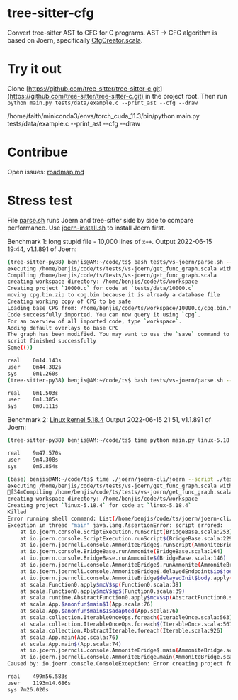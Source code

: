 # tree-sitter-cfg

Convert tree-sitter AST to CFG for C programs.
AST -> CFG algorithm is based on Joern, specifically [CfgCreator.scala](https://github.com/joernio/joern/blob/6df0bbe6afad7f9b04bf0d1877e9797a7cdddcc4/joern-cli/frontends/x2cpg/src/main/scala/io/joern/x2cpg/passes/controlflow/cfgcreation/CfgCreator.scala).

# Try it out

Clone [https://github.com/tree-sitter/tree-sitter-c.git](https://github.com/tree-sitter/tree-sitter-c.git) in the project root.
Then run `python main.py tests/data/example.c --print_ast --cfg --draw`


/home/faith/miniconda3/envs/torch_cuda_11.3/bin/python main.py tests/data/example.c --print_ast --cfg --draw

# Contribue

Open issues: [roadmap.md](./roadmap.md)

# Stress test

File [parse.sh](./tests/vs-joern/parse.sh) runs Joern and tree-sitter side by side to compare performance.
Use [joern-install.sh](./tests/vs-joern/joern-install.sh) to install Joern first.

Benchmark 1: long stupid file - 10,000 lines of `x++`.
Output 2022-06-15 19:44, v1.1.891 of Joern:
```bash
(tree-sitter-py38) benjis@AM:~/code/ts$ bash tests/vs-joern/parse.sh --joern tests/data/10000.c
executing /home/benjis/code/ts/tests/vs-joern/get_func_graph.scala with params=Map(filename -> tests/data/10000.c)
Compiling /home/benjis/code/ts/tests/vs-joern/get_func_graph.scala
creating workspace directory: /home/benjis/code/ts/workspace
Creating project `10000.c` for code at `tests/data/10000.c`
moving cpg.bin.zip to cpg.bin because it is already a database file
Creating working copy of CPG to be safe
Loading base CPG from: /home/benjis/code/ts/workspace/10000.c/cpg.bin.tmp
Code successfully imported. You can now query it using `cpg`.
For an overview of all imported code, type `workspace`.
Adding default overlays to base CPG
The graph has been modified. You may want to use the `save` command to persist changes to disk.  All changes will also be saved collectively on exit
script finished successfully
Some(())

real    0m14.143s
user    0m44.302s
sys     0m1.260s
(tree-sitter-py38) benjis@AM:~/code/ts$ bash tests/vs-joern/parse.sh --tree-sitter tests/data/10000.c

real    0m1.503s
user    0m1.385s
sys     0m0.111s
```

Benchmark 2: [Linux kernel 5.18.4](https://cdn.kernel.org/pub/linux/kernel/v5.x/linux-5.18.4.tar.xz)
Output 2022-06-15 21:51, v1.1.891 of Joern:
```bash
(tree-sitter-py38) benjis@AM:~/code/ts$ time python main.py linux-5.18.4 --cfg --file > output_treesitter.txt

real    9m47.570s
user    9m4.308s
sys     0m5.854s

(base) benjis@AM:~/code/ts$ time ./joern/joern-cli/joern --script ./tests/vs-joern/get_func_graph.scala --params filename=linux-5.18.4
executing /home/benjis/code/ts/tests/vs-joern/get_func_graph.scala with params=Map(filename -> linux-5.18.4)
[34mCompiling /home/benjis/code/ts/tests/vs-joern/get_func_graph.scala[39m
creating workspace directory: /home/benjis/code/ts/workspace
Creating project `linux-5.18.4` for code at `linux-5.18.4`
Killed
Error running shell command: List(/home/benjis/code/ts/joern/joern-cli/c2cpg.sh, linux-5.18.4, --output, /home/benjis/code/ts/workspace/linux-5.18.4/cpg.bin.zip)
Exception in thread "main" java.lang.AssertionError: script errored: 
	at io.joern.console.ScriptExecution.runScript(BridgeBase.scala:253)
	at io.joern.console.ScriptExecution.runScript$(BridgeBase.scala:229)
	at io.joern.joerncli.console.AmmoniteBridge$.runScript(AmmoniteBridge.scala:5)
	at io.joern.console.BridgeBase.runAmmonite(BridgeBase.scala:164)
	at io.joern.console.BridgeBase.runAmmonite$(BridgeBase.scala:146)
	at io.joern.joerncli.console.AmmoniteBridge$.runAmmonite(AmmoniteBridge.scala:5)
	at io.joern.joerncli.console.AmmoniteBridge$.delayedEndpoint$io$joern$joerncli$console$AmmoniteBridge$1(AmmoniteBridge.scala:7)
	at io.joern.joerncli.console.AmmoniteBridge$delayedInit$body.apply(AmmoniteBridge.scala:5)
	at scala.Function0.apply$mcV$sp(Function0.scala:39)
	at scala.Function0.apply$mcV$sp$(Function0.scala:39)
	at scala.runtime.AbstractFunction0.apply$mcV$sp(AbstractFunction0.scala:17)
	at scala.App.$anonfun$main$1(App.scala:76)
	at scala.App.$anonfun$main$1$adapted(App.scala:76)
	at scala.collection.IterableOnceOps.foreach(IterableOnce.scala:563)
	at scala.collection.IterableOnceOps.foreach$(IterableOnce.scala:561)
	at scala.collection.AbstractIterable.foreach(Iterable.scala:926)
	at scala.App.main(App.scala:76)
	at scala.App.main$(App.scala:74)
	at io.joern.joerncli.console.AmmoniteBridge$.main(AmmoniteBridge.scala:5)
	at io.joern.joerncli.console.AmmoniteBridge.main(AmmoniteBridge.scala)
Caused by: io.joern.console.ConsoleException: Error creating project for input path: `linux-5.18.4`

real	499m56.583s
user	1193m14.686s
sys	7m26.020s
```
